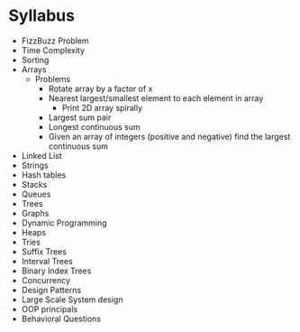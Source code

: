 # Syllabus #

* FizzBuzz Problem
* Time Complexity
* Sorting
* Arrays
  * Problems
    * Rotate array by a factor of x
    * Nearest largest/smallest element to each element in array
	  * Print 2D array spirally
   	* Largest sum pair 
  	* Longest continuous sum
    * Given an array of integers (positive and negative) find the largest continuous sum
* Linked List
* Strings
* Hash tables
* Stacks
* Queues
* Trees
* Graphs
* Dynamic Programming
* Heaps
* Tries
* Suffix Trees
* Interval Trees
* Binary Index Trees
* Concurrency
* Design Patterns
* Large Scale System design
* OOP principals
* Behavioral Questions

